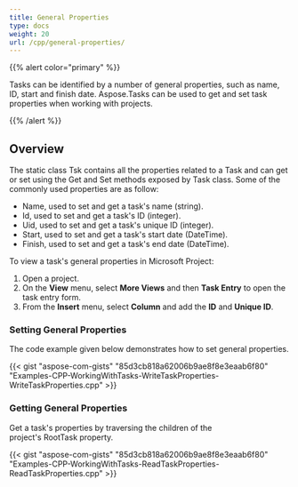 ```yaml
---
title: General Properties
type: docs
weight: 20
url: /cpp/general-properties/
---
```


{{% alert color="primary" %}} 

Tasks can be identified by a number of general properties, such as name, ID, start and finish date. Aspose.Tasks can be used to get and set task properties when working with projects.

{{% /alert %}} 
## **Overview**
The static class Tsk contains all the properties related to a Task and can get or set using the Get and Set methods exposed by Task class. Some of the commonly used properties are as follow:

- Name, used to set and get a task's name (string).
- Id, used to set and get a task's ID (integer).
- Uid, used to set and get a task's unique ID (integer).
- Start, used to set and get a task's start date (DateTime).
- Finish, used to set and get a task's end date (DateTime).

To view a task's general properties in Microsoft Project:

1. Open a project.
1. On the **View** menu, select **More Views** and then **Task Entry** to open the task entry form.
1. From the **Insert** menu, select **Column** and add the **ID** and **Unique ID**.


### **Setting General Properties**
The code example given below demonstrates how to set general properties.

{{< gist "aspose-com-gists" "85d3cb818a62006b9ae8f8e3eaab6f80" "Examples-CPP-WorkingWithTasks-WriteTaskProperties-WriteTaskProperties.cpp" >}}
### **Getting General Properties**
Get a task's properties by traversing the children of the project's RootTask property.

{{< gist "aspose-com-gists" "85d3cb818a62006b9ae8f8e3eaab6f80" "Examples-CPP-WorkingWithTasks-ReadTaskProperties-ReadTaskProperties.cpp" >}}
